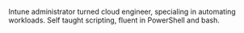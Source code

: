 Intune administrator turned cloud engineer, specialing in automating workloads. Self taught scripting, fluent in PowerShell and bash.

<!---
tyler-ramos/tyler-ramos is a ✨ special ✨ repository because its `README.md` (this file) appears on your GitHub profile.
You can click the Preview link to take a look at your changes.
--->
